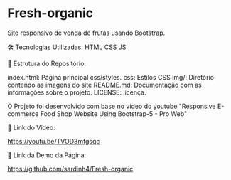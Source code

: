 # Fresh-organic
Site responsivo de venda de frutas usando Bootstrap.

🛠️ Tecnologias Utilizadas: HTML CSS JS

📂 Estrutura do Repositório:

index.html: Página principal css/styles.
css: Estilos CSS 
img/: Diretório contendo as imagens do site 
README.md: Documentação com as informações sobre o projeto. 
LICENSE: licença.

O Projeto foi desenvolvido com base no vídeo do youtube "Responsive E-commerce Food Shop Website Using Bootstrap-5 - Pro Web"

🔗 Link do Vídeo:

https://youtu.be/TVOD3mfgsqc

🔗 Link da Demo da Página:

https://github.com/sardinh4/Fresh-organic
